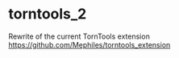 # torntools_2
Rewrite of the current TornTools extension https://github.com/Mephiles/torntools_extension
